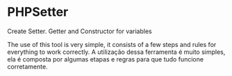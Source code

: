 # PHPSetter
Create Setter. Getter and Constructor for variables

The use of this tool is very simple, it consists of a few steps and rules for everything to work correctly.
A utilização dessa ferramenta é muito simples, ela é composta por algumas etapas e regras para que tudo funcione corretamente.

